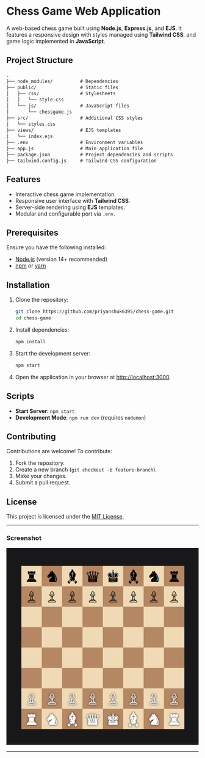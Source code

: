 # Chess Game Web Application

A web-based chess game built using **Node.js**, **Express.js**, and **EJS**. It features a responsive design with styles managed using **Tailwind CSS**, and game logic implemented in **JavaScript**.

## Project Structure

```
.
├── node_modules/          # Dependencies
├── public/                # Static files
│   ├── css/               # Stylesheets
│   │   └── style.css
│   └── js/                # JavaScript files
│       └── chessgame.js
├── src/                   # Additional CSS styles
│   └── styles.css
├── views/                 # EJS templates
│   └── index.ejs
├── .env                   # Environment variables
├── app.js                 # Main application file
├── package.json           # Project dependencies and scripts
├── tailwind.config.js     # Tailwind CSS configuration
```

## Features

- Interactive chess game implementation.
- Responsive user interface with **Tailwind CSS**.
- Server-side rendering using **EJS** templates.
- Modular and configurable port via `.env`.

## Prerequisites

Ensure you have the following installed:

- [Node.js](https://nodejs.org) (version 14+ recommended)
- [npm](https://www.npmjs.com/) or [yarn](https://yarnpkg.com/)

## Installation

1. Clone the repository:

   ```bash
   git clone https://github.com/priyanshuk6395/chess-game.git
   cd chess-game
   ```

2. Install dependencies:

   ```bash
   npm install
   ```

3. Start the development server:

   ```bash
   npm start
   ```

5. Open the application in your browser at [http://localhost:3000](http://localhost:3000).

## Scripts

- **Start Server**: `npm start`
- **Development Mode**: `npm run dev` (requires `nodemon`)

## Contributing

Contributions are welcome! To contribute:

1. Fork the repository.
2. Create a new branch (`git checkout -b feature-branch`).
3. Make your changes.
4. Submit a pull request.

## License

This project is licensed under the [MIT License](LICENSE).

---

### Screenshot

![Chess Game Screenshot](public/images/screenshot.png)

---

